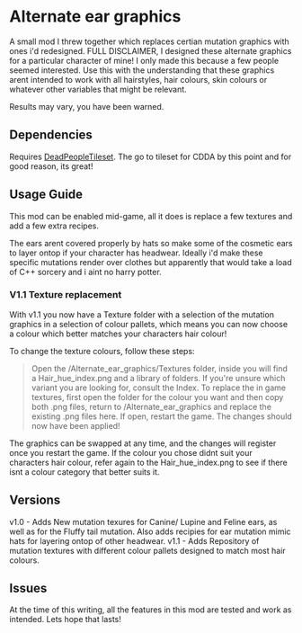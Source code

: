 # Alternate ear graphics
A small mod I threw together which replaces certian mutation graphics with ones i'd redesigned. 
FULL DISCLAIMER, I designed these alternate graphics for a particular character of mine! I only made this because a few people seemed interested. Use this with the understanding that these graphics arent intended to work with all hairstyles, hair colours, skin colours or whatever other variables that might be relevant. 
 
Results may vary, you have been warned.


## Dependencies
Requires [DeadPeopleTileset](https://github.com/SomeDeadGuy/UndeadPeopleTileset). 
The go to tileset for CDDA by this point and for good reason, its great!


## Usage Guide
This mod can be enabled mid-game, all it does is replace a few textures and add a few extra recipes. 

The ears arent covered properly by hats so make some of the cosmetic ears to layer ontop if your character has headwear. Ideally i'd make these specific mutations render over clothes but apparently that would take a load of C++ sorcery and i aint no harry potter.

### V1.1 Texture replacement
With v1.1 you now have a Texture folder with a selection of the mutation graphics in a selection of colour pallets, which means you can now choose a colour which better matches your characters hair colour! 

To change the texture colours, follow these steps:
> Open the /Alternate_ear_graphics/Textures folder, inside you will find a Hair_hue_index.png and a library of folders. If you're unsure which variant you are looking for, consult the Index. 
> To replace the in game textures, first open the folder for the colour you want and then copy both .png files, return to /Alternate_ear_graphics and  replace the existing .png files here.
> If open, restart the game. The changes should now have been applied!

The graphics can be swapped at any time, and the changes will register once you restart the game. If the colour you chose didnt suit your characters hair colour, refer again to the Hair_hue_index.png to see if there isnt a colour category that better suits it.


## Versions
v1.0 - Adds New mutation texures for Canine/ Lupine and Feline ears, as well as for the Fluffy tail mutation. Also adds recipies for ear mutation mimic hats for layering ontop of other headwear.
v1.1 - Adds Repository of mutation textures with different colour pallets designed to match most hair colours.


## Issues
At the time of this writing, all the features in this mod are tested and work as intended. Lets hope that lasts!
